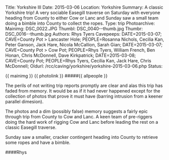 Title: Yorkshire III
Date: 2015-03-06
Location: Yorkshire
Summary: A classic Yorkshire trip! A very sociable Easegill traverse on Saturday with everyone heading from County to either Cow or Lanc and Sunday saw a small team doing a bimble into County to collect the ropes.
Type: trip
Photoarchive:
Mainimg: DSC_0022.JPG
Thumbl: DSC_0040--thumb.jpg
Thumbr: DSC_0016--thumb.jpg
Authors: Rhys Tyers
Cavepeeps: DATE=2015-03-07; CAVE=County Pot > Lancaster Hole; PEOPLE=Rosanna Nichols, Cecilia Kan, Peter Ganson, Jack Hare, Nicola McCallion, Sarah Gian;
           DATE=2015-03-07; CAVE=County Pot > Cow Pot; PEOPLE=Rhys Tyers, William French, Ben Honan, Chris McDonnell, Dave Kirkpatrick;
           DATE=2015-03-08; CAVE=County Pot; PEOPLE=Rhys Tyers, Cecilia Kan, Jack Hare, Chris McDonnell;
Oldurl: /rcc/caving/yorkshire/yorkshire-2015-03-06.php
Status:

{{ mainimg }}
{{ photolink }}
#####{{ allpeople }}

The perils of not writing trip reports promptly are clear and alas this trip has faded from memory. It would be as if it had never happened except for the collection of photos that prove it must have (barring intrusion from a keener parallel dimesion).

The photos and a dim (possibly false) memory suggests a fairly epic through trip from County to Cow and Lanc. A keen team of pre-riggers doing the hard work of rigging Cow and Lanc before leading the rest on a classic Easegill traverse.

Sunday saw a smaller, cracker contingent heading into County to retrieve some ropes and have a bimble.

####Rhys
